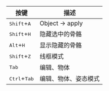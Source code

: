 | 按键                           | 描述                 |
| ------------------------------ | -------------------- |
| <kbd>Shift</kbd>+<kbd>A</kbd>  | Object -> apply      |
| <kbd>Shift</kbd>+<kbd>H</kbd>  | 隐藏选中的骨骼       |
| <kbd>Alt</kbd>+<kbd>H</kbd>    | 显示隐藏的骨骼       |
| <kbd>Shift</kbd>+<kbd>Z</kbd>  | 线框模式             |
| <kbd>Tab</kbd>                 | 编辑、物体           |
| <kbd>Ctrl</kbd>+<kbd>Tab</kbd> | 编辑、物体、姿态模式 |
